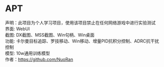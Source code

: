 # APT

声明：此项目为个人学习项目，使用该项目禁止在任何网络游戏中进行实验测试  
界面: WebUI  
截图: DX截图、MSS截图、Win句柄、Win桌面  
功能: 卡尔曼目标追踪、罗技移动、Win移动、增量PID抗积分控制、ADRC抗干扰控制  
模型: 10w通用训练模型  
作者：https://github.com/NuoRan